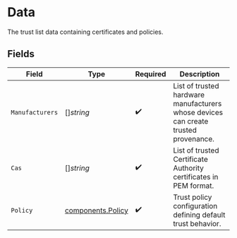 # Data

The trust list data containing certificates and policies.


## Fields

| Field                                                                               | Type                                                                                | Required                                                                            | Description                                                                         |
| ----------------------------------------------------------------------------------- | ----------------------------------------------------------------------------------- | ----------------------------------------------------------------------------------- | ----------------------------------------------------------------------------------- |
| `Manufacturers`                                                                     | []*string*                                                                          | :heavy_check_mark:                                                                  | List of trusted hardware manufacturers whose devices can create trusted provenance. |
| `Cas`                                                                               | []*string*                                                                          | :heavy_check_mark:                                                                  | List of trusted Certificate Authority certificates in PEM format.                   |
| `Policy`                                                                            | [components.Policy](../../models/components/policy.md)                              | :heavy_check_mark:                                                                  | Trust policy configuration defining default trust behavior.                         |